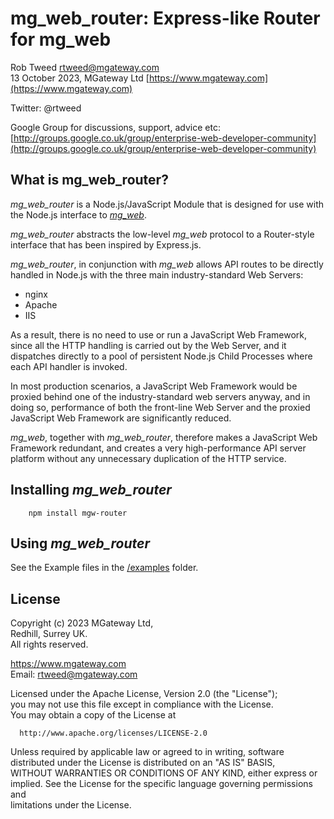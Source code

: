 # mg_web_router: Express-like Router for mg_web
 
Rob Tweed <rtweed@mgateway.com>  
13 October 2023, MGateway Ltd [https://www.mgateway.com](https://www.mgateway.com)  

Twitter: @rtweed

Google Group for discussions, support, advice etc: [http://groups.google.co.uk/group/enterprise-web-developer-community](http://groups.google.co.uk/group/enterprise-web-developer-community)


## What is mg_web_router?

*mg_web_router* is a Node.js/JavaScript Module that is designed for use with the Node.js interface
to [*mg_web*](https://github.com/chrisemunt/mg_web).

*mg_web_router* abstracts the low-level *mg_web* protocol to a Router-style interface that has been
inspired by Express.js.

*mg_web_router*, in conjunction with *mg_web* allows API routes to be directly handled in Node.js 
with the three main industry-standard Web Servers:

- nginx
- Apache
- IIS

As a result, there is no need to use or run a JavaScript Web Framework, since all the HTTP handling is carried out by the Web Server, and it dispatches directly to a pool of persistent Node.js Child Processes where each API handler is invoked.

In most production scenarios, a JavaScript Web Framework would be proxied behind one of the industry-standard
web servers anyway, and in doing so, performance of both the front-line Web Server and the proxied JavaScript Web
Framework are significantly reduced.

*mg_web*, together with *mg_web_router*, therefore makes a JavaScript Web Framework redundant, and creates a very
high-performance API server platform without any unnecessary duplication of the HTTP service.

## Installing *mg_web_router*

        npm install mgw-router

## Using *mg_web_router*

See the Example files in the [/examples](./examples) folder.



## License

 Copyright (c) 2023 MGateway Ltd,                           
 Redhill, Surrey UK.                                                      
 All rights reserved.                                                     
                                                                           
  https://www.mgateway.com                                                  
  Email: rtweed@mgateway.com                                               
                                                                           
                                                                           
  Licensed under the Apache License, Version 2.0 (the "License");          
  you may not use this file except in compliance with the License.         
  You may obtain a copy of the License at                                  
                                                                           
      http://www.apache.org/licenses/LICENSE-2.0                           
                                                                           
  Unless required by applicable law or agreed to in writing, software      
  distributed under the License is distributed on an "AS IS" BASIS,        
  WITHOUT WARRANTIES OR CONDITIONS OF ANY KIND, either express or implied. 
  See the License for the specific language governing permissions and      
   limitations under the License.      


